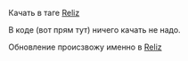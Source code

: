 Качать в таге [Reliz](https://github.com/9564519/Check_available_RAM_v2/releases/tag/Reliz)

В коде (вот прям тут) ничего качать не надо.

Обновление происзвожу именно в [Reliz](https://github.com/9564519/Check_available_RAM_v2/releases/tag/Reliz)
